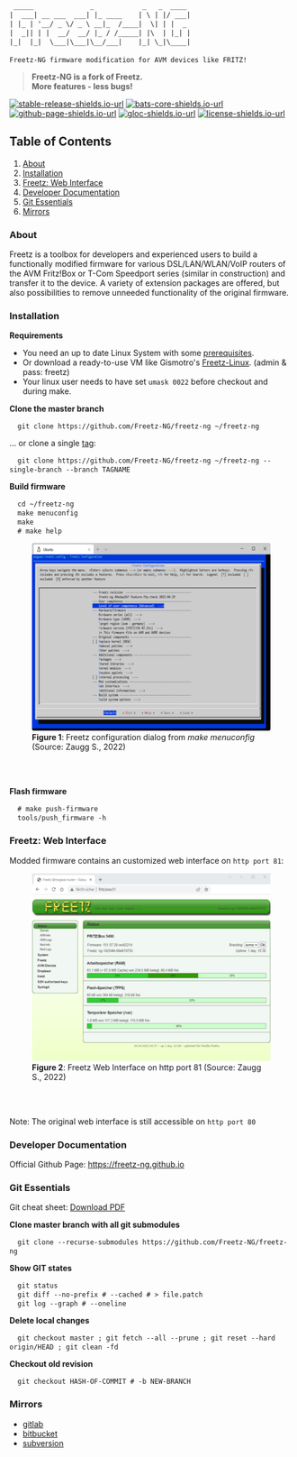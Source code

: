 ```
 _____              _            _   _  ____
|  ___| __ ___  ___| |_ ____    | \ | |/ ___|
| |_ | '__/ _ \/ _ \ __|_  /____|  \| | |  _
|  _|| | |  __/  __/ |_ / /_____| |\  | |_| |
|_|  |_|  \___|\___|\__/___|    |_| \_|\____|

Freetz-NG firmware modification for ​AVM devices like FRITZ!
```
>  **Freetz-NG is a fork of Freetz.**  
>  **More features - less bugs!**

[![stable-release-shields.io-url][stable-release-shields.io-url]][stable-release-github-url] 
[![bats-core-shields.io-url][bats-core-shields.io-url]][bats-core-github-url] 
[![github-page-shields.io-url][github-page-shields.io-url]][github-page-github.io-url] 
[![gloc-shields.io-url][gloc-shields.io-url]][gloc-github-url] 
[![license-shields.io-url][license-shields.io-url]][license-github-url] 

[stable-release-shields.io-url]: https://img.shields.io/github/v/tag/Freetz-NG/freetz-ng.svg?logo=github&color=brightgreen&label=release
[stable-release-github-url]: https://github.com/Freetz-NG/freetz-ng/releases/tag/ng22040
[bats-core-shields.io-url]: https://img.shields.io/github/v/release/bats-core/bats-core.svg?color=blue&label=bats-core
[bats-core-github-url]: https://github.com/bats-core/bats-core/releases/tag/v1.6.0
[github-page-shields.io-url]: https://img.shields.io/badge/doc-freetz--ng.github.io-blue
[github-page-github.io-url]: https://freetz-ng.github.io/freetz-ng
[gloc-shields.io-url]: https://img.shields.io/badge/gloc-1.8m-blue
[gloc-github-url]: https://github.com/kas-elvirov/gloc
[license-shields.io-url]: https://img.shields.io/badge/license-GPL--2.0-blue
[license-github-url]: https://github.com/Freetz-NG/freetz-ng/blob/master/LICENSE

## Table of Contents

1. [About](#about)
2. [Installation](#installation)
3. [Freetz: Web Interface](#freetz-web-interface) 
4. [Developer Documentation](#developer-documentation)
5. [Git Essentials](#git-essentials)
6. [Mirrors](#mirrors)

### About

Freetz is a toolbox for developers and experienced users to build a functionally modified firmware for various DSL/LAN/WLAN/VoIP routers of the AVM Fritz!Box or T-Com Speedport 
series (similar in construction) and transfer it to the device. A variety of extension packages are offered, but also possibilities to remove unneeded functionality of the original firmware.

### Installation

**Requirements**
 * You need an up to date Linux System with some [prerequisites](docs/PREREQUISITES.md).
 * Or download a ready-to-use VM like Gismotro's [Freetz-Linux](https://freetz.digital-eliteboard.com/?dir=Teamserver/Freetz/Freetz-VM/VirtualBox/). (admin & pass: freetz)
 * Your linux user needs to have set `umask 0022` before checkout and during make.

**Clone the master branch**
```
  git clone https://github.com/Freetz-NG/freetz-ng ~/freetz-ng
```

... or clone a single [tag](../../tags):

```
  git clone https://github.com/Freetz-NG/freetz-ng ~/freetz-ng --single-branch --branch TAGNAME
```

**Build firmware**
```
  cd ~/freetz-ng
  make menuconfig
  make
  # make help
```

<figure>
	<a href="docs/screenshots/282.png">   
		<img id="freetz-cli-menuconfig" loading="lazy" src="docs/screenshots/282_md.png" alt="Freetz CLI - make menuconfig" width="447" height="333">
	</a>
	<br>
	<figcaption><b>Figure 1</b>: Freetz configuration dialog from <i>make menuconfig</i> (Source: Zaugg S., 2022)</figcaption>
</figure>

<br><br>

**Flash firmware**
```
  # make push-firmware
  tools/push_firmware -h
```

### Freetz: Web Interface

Modded firmware contains an customized web interface on `http port 81`:  

<figure>
	<a href="docs/screenshots/281.png">   
		<img id="freetz-web-interface" loading="lazy" src="docs/screenshots/281_md.png" alt="Freetz - Web Interface" width="447" height="333">
	</a>
	<br>
	<figcaption><b>Figure 2</b>: Freetz Web Interface on http port 81 (Source: Zaugg S., 2022)</figcaption>
</figure>

<br><br>

Note: The original web interface is still accessible on `http port 80`

### Developer Documentation

Official Github Page: <a href="https://freetz-ng.github.io" target="_blank" rel="noopener noreferrer">https://freetz-ng.github.io</a> 

### Git Essentials

Git cheat sheet: <a href="https://doabledanny.gumroad.com/l/git-commands-cheat-sheet-pdf" target="_blank" rel="noopener noreferrer">Download PDF</a>  

**Clone master branch with all git submodules**
```
  git clone --recurse-submodules https://github.com/Freetz-NG/freetz-ng
```

**Show GIT states**
```
  git status
  git diff --no-prefix # --cached # > file.patch
  git log --graph # --oneline
```

**Delete local changes**
```
  git checkout master ; git fetch --all --prune ; git reset --hard origin/HEAD ; git clean -fd
```

**Checkout old revision**
```
  git checkout HASH-OF-COMMIT # -b NEW-BRANCH
```

### Mirrors

* <a href="https://gitlab.com/Freetz-NG/freetz-ng" target="_blank" rel="noopener noreferrer">gitlab</a>  
* <a href="https://bitbucket.org/Freetz-NG/freetz-ng" target="_blank" rel="noopener noreferrer">bitbucket</a>  
* <a href="https://svn.boxmatrix.info/freetz-ng/trunk" target="_blank" rel="noopener noreferrer">subversion</a>  
